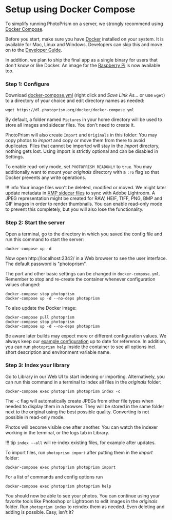 # Setup using Docker Compose

To simplify running PhotoPrism on a server, we strongly recommend using [Docker Compose](https://docs.docker.com/compose/).

Before you start, make sure you have [Docker](https://store.docker.com/search?type=edition&offering=community) installed on your system. It is available for Mac, Linux and Windows.
Developers can skip this and move on to the [Developer Guide](https://github.com/photoprism/photoprism/wiki).

In addition, we plan to ship the final app as a single binary for users that don't know or like Docker.
An image for the [Raspberry Pi](raspberry-pi.md) is now available too.

### Step 1: Configure ###

Download [docker-compose.yml](https://dl.photoprism.org/docker/docker-compose.yml) (right click and *Save Link As...* or use `wget`) to a directory of your choice and edit directory names as needed:

```
wget https://dl.photoprism.org/docker/docker-compose.yml
```

By default, a folder named `Pictures` in your home directory will be used to store all images and sidecar files. You don't need to create it.

PhotoPrism will also create `Import` and `Originals` in this folder: You may copy photos to *import* and copy or move them from there to avoid duplicates.
Files that cannot be imported will stay in the *import* directory, nothing gets lost. Using import is strictly optional and can be disabled in Settings.

To enable read-only mode, set `PHOTOPRISM_READONLY` to `true`. You may additionally want to 
mount your *originals* directory with a `:ro` flag so that Docker prevents any write operations.
    
!!! info
    Your image files won't be deleted, modified or moved. We might later update metadata in 
    [XMP sidecar files](https://www.adobe.com/products/xmp.html) to
    sync with Adobe Lightroom.
    A JPEG representation might be created for RAW, HEIF, TIFF, PNG, BMP and GIF images in order to render 
    thumbnails. You can enable read-only mode to prevent this completely, but you will also lose the functionality.

### Step 2: Start the server ###

Open a terminal, go to the directory in which you saved the config file and run this command to start the server:

```
docker-compose up -d
```

Now open http://localhost:2342/ in a Web browser to see the user interface. The default password is "photoprism".

The port and other basic settings can be changed in `docker-compose.yml`.
Remember to stop and re-create the container whenever configuration values changed:

```
docker-compose stop photoprism
docker-compose up -d --no-deps photoprism
```

To also update the Docker image:

```
docker-compose pull photoprism
docker-compose stop photoprism
docker-compose up -d --no-deps photoprism
```

Be aware later builds may expect more or different configuration values.
We always keep our [example configuration](https://dl.photoprism.org/docker/) up to date for reference.
In addition, you can run `photoprism help` inside the container to see all options incl. short description and
environment variable name.

### Step 3: Index your library ###

Go to Library in our Web UI to start indexing or importing. Alternatively, you can run this command in a terminal to index all files in the *originals* folder:

```
docker-compose exec photoprism photoprism index -c
```

The `-c` flag will automatically create JPEGs from other file types when needed to display them in a browser.
They will be stored in the same folder next to the original using the best possible quality. Converting is not possible in read-only mode.

Photos will become visible one after another. You can watch the indexer working in the terminal, or the logs tab in Library.

!!! tip
    `index --all` will re-index existing files, for example after updates.

To import files, run `photoprism import` after putting them in the *import* folder:

```
docker-compose exec photoprism photoprism import
```

For a list of commands and config options run

```
docker-compose exec photoprism photoprism help
```

You should now be able to see your photos. You can continue using your favorite tools like Photoshop or Lightroom
to edit images in the *originals* folder. Run `photoprism index` to reindex them as needed.
Even deleting and adding is possible. Easy, isn't it?
